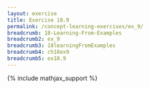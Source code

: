 ```yaml
---
layout: exercise
title: Exercise 18.9
permalink: /concept-learning-exercises/ex_9/
breadcrumb: 18-Learning-From-Examples
breadcrumb2: ex_9
breadcrumb3: 18learningFromExamples
breadcrumb4: ch18ex9
breadcrumb5: ex18.9
---
```


{% include mathjax_support %}

